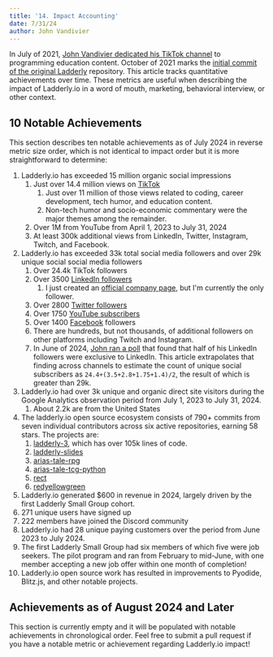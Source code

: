 ```yaml
---
title: '14. Impact Accounting'
date: 7/31/24
author: John Vandivier
---
```


In July of 2021, [John Vandivier dedicated his TikTok channel](https://www.tiktok.com/@johnvandivier/video/7397477281800752430) to programming education content. October of 2021 marks the [initial commit of the original Ladderly](https://github.com/Vandivier/ladderly-slides/commit/897b3066de1645e53e7afa2acf11fbc33dbcbf27) repository. This article tracks quantitative achievements over time. These metrics are useful when describing the impact of Ladderly.io in a word of mouth, marketing, behavioral interview, or other context.

## 10 Notable Achievements

This section describes ten notable achievements as of July 2024 in reverse metric size order, which is not identical to impact order but it is more straightforward to determine:

1. Ladderly.io has exceeded 15 million organic social impressions
   1. Just over 14.4 million views on [TikTok](https://www.tiktok.com/@johnvandivier)
      1. Just over 11 million of those views related to coding, career development, tech humor, and education content.
      2. Non-tech humor and socio-economic commentary were the major themes among the remainder.
   2. Over 1M from YouTube from April 1, 2023 to July 31, 2024
   3. At least 300k additional views from LinkedIn, Twitter, Instagram, Twitch, and Facebook.
2. Ladderly.io has exceeded 33k total social media followers and over 29k unique social social media followers
   1. Over 24.4k TikTok followers
   2. Over 3500 [LinkedIn followers](https://www.linkedin.com/in/john-vandivier/)
      1. I just created an [official company page](https://www.linkedin.com/company/ladderly-io), but I'm currently the only follower.
   3. Over 2800 [Twitter followers](https://twitter.com/JohnVandivier)
   4. Over 1750 [YouTube subscribers](https://www.youtube.com/channel/UCPvdqd363fzrAv68aN1Qk-A)
   5. Over 1400 [Facebook](https://www.facebook.com/ladderlyio/followers) followers
   6. There are hundreds, but not thousands, of additional followers on other platforms including Twitch and Instagram.
   7. In June of 2024, [John ran a poll](https://www.linkedin.com/posts/john-vandivier_i-wonder-how-much-overlap-my-network-has-activity-7206670687346851840-cept) that found that half of his LinkedIn followers were exclusive to LinkedIn. This article extrapolates that finding across channels to estimate the count of unique social subscribers as `24.4+(3.5+2.8+1.75+1.4)/2`, the result of which is greater than 29k.
3. Ladderly.io had over 3k unique and organic direct site visitors during the Google Analytics observation period from July 1, 2023 to July 31, 2024.
   1. About 2.2k are from the United States
4. The ladderly.io open source ecosystem consists of 790+ commits from seven individual contributors across six active repositories, earning 58 stars. The projects are:
   1. [ladderly-3](https://github.com/Vandivier/ladderly-3), which has over 105k lines of code.
   2. [ladderly-slides](https://github.com/Vandivier/ladderly-slides)
   3. [arias-tale-rpg](https://github.com/Vandivier/arias-tale-rpg)
   4. [arias-tale-tcg-python](https://github.com/Vandivier/arias-tale-tcg-python)
   5. [rect](https://github.com/Vandivier/rect)
   6. [redyellowgreen](https://github.com/Vandivier/redyellowgreen)
5. Ladderly.io generated $600 in revenue in 2024, largely driven by the first Ladderly Small Group cohort.
6. 271 unique users have signed up
7. 222 members have joined the Discord community
8. Ladderly.io had 28 unique paying customers over the period from June 2023 to July 2024.
9. The first Ladderly Small Group had six members of which five were job seekers. The pilot program and ran from February to mid-June, with one member accepting a new job offer within one month of completion!
10. Ladderly.io open source work has resulted in improvements to Pyodide, Blitz.js, and other notable projects.

## Achievements as of August 2024 and Later

This section is currently empty and it will be populated with notable achievements in chronological order. Feel free to submit a pull request if you have a notable metric or achievement regarding Ladderly.io impact!

